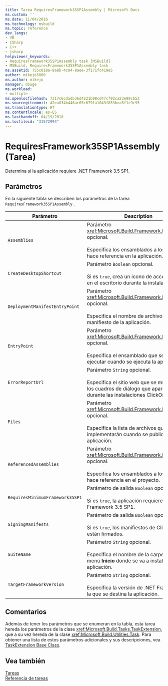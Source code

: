 ```yaml
---
title: Tarea RequiresFramework35SP1Assembly | Microsoft Docs
ms.custom: ''
ms.date: 11/04/2016
ms.technology: msbuild
ms.topic: reference
dev_langs:
- VB
- CSharp
- C++
- jsharp
helpviewer_keywords:
- RequiresFramework35SP1Assembly task [MSBuild]
- MSBuild, RequiresFramework35SP1Assembly task
ms.assetid: 755c018a-8a8b-4c94-8aee-3f171fc419e5
author: mikejo5000
ms.author: mikejo
manager: douge
ms.workload:
- multiple
ms.openlocfilehash: 7317c6cdadb36d4221b98cd47cf92ca23e99cb52
ms.sourcegitcommit: 42ea834b446ac65c679fa1043f853bea5f1c9c95
ms.translationtype: HT
ms.contentlocale: es-ES
ms.lasthandoff: 04/19/2018
ms.locfileid: "31572994"
---
```

# <a name="requiresframework35sp1assembly-task"></a>RequiresFramework35SP1Assembly (Tarea)
Determina si la aplicación requiere .NET Framework 3.5 SP1.  
  
## <a name="parameters"></a>Parámetros  
 En la siguiente tabla se describen los parámetros de la tarea `RequiresFramework35SP1Assembly` .  
  
|Parámetro|Description|  
|---------------|-----------------|  
|`Assemblies`|Parámetro <xref:Microsoft.Build.Framework.ITaskItem>`[]` opcional.<br /><br /> Especifica los ensamblados a los que se hace referencia en la aplicación.|  
|`CreateDesktopShortcut`|Parámetro `Boolean` opcional.<br /><br /> Si es `true`, crea un icono de acceso directo en el escritorio durante la instalación.|  
|`DeploymentManifestEntryPoint`|Parámetro <xref:Microsoft.Build.Framework.ITaskItem> opcional.<br /><br /> Especifica el nombre de archivo de manifiesto de la aplicación.|  
|`EntryPoint`|Parámetro <xref:Microsoft.Build.Framework.ITaskItem> opcional.<br /><br /> Especifica el ensamblado que se debe ejecutar cuando se ejecuta la aplicación.|  
|`ErrorReportUrl`|Parámetro `String` opcional.<br /><br /> Especifica el sitio web que se muestra en los cuadros de diálogo que aparecen durante las instalaciones ClickOnce.|  
|`Files`|Parámetro <xref:Microsoft.Build.Framework.ITaskItem>`[]` opcional.<br /><br /> Especifica la lista de archivos que se implementarán cuando se publique la aplicación.|  
|`ReferencedAssemblies`|Parámetro <xref:Microsoft.Build.Framework.ITaskItem>`[]` opcional.<br /><br /> Especifica los ensamblados a los que se hace referencia en el proyecto.|  
|`RequiresMinimumFramework35SP1`|Parámetro de salida `Boolean` opcional.<br /><br /> Si es `true`, la aplicación requiere .NET Framework 3.5 SP1.|  
|`SigningManifests`|Parámetro de salida `Boolean` opcional.<br /><br /> Si es `true`, los manifiestos de ClickOnce están firmados.|  
|`SuiteName`|Parámetro `String` opcional.<br /><br /> Especifica el nombre de la carpeta en el menú **Inicio** donde se va a instalar la aplicación.|  
|`TargetFrameworkVersion`|Parámetro `String` opcional.<br /><br /> Especifica la versión de .NET Framework a la que se destina la aplicación.|  
  
## <a name="remarks"></a>Comentarios  
 Además de tener los parámetros que se enumeran en la tabla, esta tarea hereda los parámetros de la clase <xref:Microsoft.Build.Tasks.TaskExtension>, que a su vez hereda de la clase <xref:Microsoft.Build.Utilities.Task>. Para obtener una lista de estos parámetros adicionales y sus descripciones, vea [TaskExtension Base Class](../msbuild/taskextension-base-class.md).  
  
## <a name="see-also"></a>Vea también  
 [Tareas](../msbuild/msbuild-tasks.md)   
 [Referencia de tareas](../msbuild/msbuild-task-reference.md)